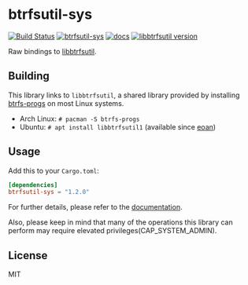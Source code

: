 # btrfsutil-sys

[![Build Status](https://travis-ci.com/cezarmathe/btrfsutil-sys.svg?branch=master)](https://travis-ci.com/cezarmathe/btrfsutil-sys)
[![btrfsutil-sys](https://img.shields.io/crates/v/btrfsutil-sys)](https://crates.io/crates/btrfsutil-sys)
[![docs](https://docs.rs/btrfsutil-sys/badge.svg)](https://docs.rs/btrfsutil-sys)
[![libbtrfsutil version](https://img.shields.io/badge/libbtrfsutil-1.2.0-7979F1)](https://github.com/kdave/btrfs-progs/blob/471b4cf7e3a46222531a895f90228ea164b1b857/libbtrfsutil/btrfsutil.h#L28-L30)

Raw bindings to [libbtrfsutil](https://github.com/kdave/btrfs-progs/tree/master/libbtrfsutil).

## Building

This library links to `libbtrfsutil`, a shared library provided by installing [btrfs-progs](https://github.com/kdave/btrfs-progs) on most Linux systems.

- Arch Linux: `# pacman -S btrfs-progs`
- Ubuntu: `# apt install libbtrfsutil1` (available since [eoan](https://releases.ubuntu.com/19.10/))

## Usage

Add this to your `Cargo.toml`:

```toml
[dependencies]
btrfsutil-sys = "1.2.0"
```

For further details, please refer to the [documentation](https://docs.rs/btrfsutil-sys).

Also, please keep in mind that many of the operations this library can perform may require elevated
privileges(CAP_SYSTEM_ADMIN).

## License

MIT
